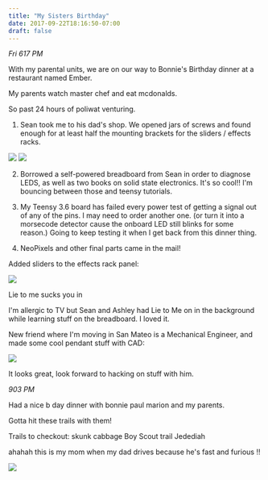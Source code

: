 ```yaml
---
title: "My Sisters Birthday"
date: 2017-09-22T18:16:50-07:00
draft: false
---
```


*Fri 617 PM*

With my parental units, we are on our way to Bonnie's Birthday dinner at a restaurant named Ember.

My parents watch master chef and eat mcdonalds.


So past 24 hours of poliwat venturing.

1. Sean took me to his dad's shop. We opened jars of screws and found enough for at least half the mounting brackets for the sliders / effects racks.

<img src="/images/jars.JPG"/>


<img src="/images/seandadcircuit.JPG"/>


2. Borrowed a self-powered breadboard from Sean in order to diagnose LEDS, as well as two books on solid state electronics. It's so cool!! I'm bouncing between those and teensy tutorials.

3. My Teensy 3.6 board has failed every power test of getting a signal out of any of the pins. I may need to order another one. (or turn it into a morsecode detector cause the onboard LED still blinks for some reason.) Going to keep testing it when I get back from this dinner thing.

4. NeoPixels and other final parts came in the mail!


Added sliders to the effects rack panel:

<img src="/images/sliders.JPG"/>



Lie to me
sucks you in

I'm allergic to TV but Sean and Ashley had Lie to Me on in the background while learning stuff on the breadboard. I loved it.    


New friend where I'm moving in San Mateo is a Mechanical Engineer, and made some cool pendant stuff with CAD:

<img src="/images/pendant.jpeg"/>


It looks great, look forward to hacking on stuff with him.


*903 PM*

Had a nice b day dinner with bonnie paul marion and my parents.

Gotta hit these trails with them!

Trails to checkout:
  skunk cabbage
  Boy Scout trail
  Jedediah

ahahah this is my mom when my dad drives because he's fast and furious !!  

<img src="/images/mombrace.PNG"/>
